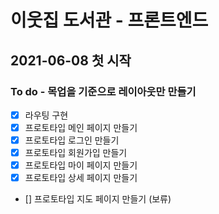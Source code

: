 # 이웃집 도서관 - 프론트엔드

## 2021-06-08 첫 시작
### To do - 목업을 기준으로 레이아웃만 만들기
- [x] 라우팅 구현
- [x] 프로토타입 메인 페이지 만들기
- [x] 프로토타입 로그인 만들기
- [x] 프로토타입 회원가입 만들기
- [x] 프로토타입 마이 페이지 만들기
- [x] 프로토타입 상세 페이지 만들기
- [] 프로토타입 지도 페이지 만들기 (보류) 






